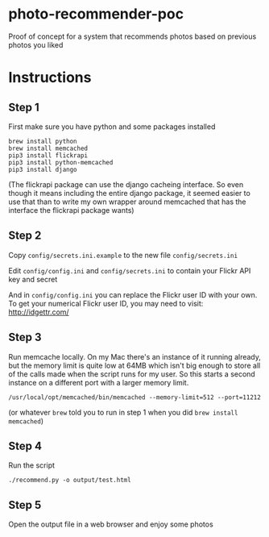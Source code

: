 # photo-recommender-poc

Proof of concept for a system that recommends photos based on previous photos you liked

# Instructions

## Step 1

First make sure you have python and some packages installed

```
brew install python
brew install memcached
pip3 install flickrapi
pip3 install python-memcached
pip3 install django
```

(The flickrapi package can use the django cacheing interface. So even though it means including the 
entire django package, it seemed easier to use that than to write my own wrapper around memcached that has the
interface the flickrapi package wants)

## Step 2

Copy `config/secrets.ini.example` to the new file `config/secrets.ini`

Edit `config/config.ini` and `config/secrets.ini` to contain your Flickr API key and secret

And in `config/config.ini` you can replace the Flickr user ID with your own. To get your numerical Flickr user ID, you may need to visit: http://idgettr.com/

## Step 3

Run memcache locally. On my Mac there's an instance of it running already, but the memory limit is quite low at 64MB
which isn't big enough to store all of the calls made when the script runs for my user. So this starts a second 
instance on a different port with a larger memory limit.

```
/usr/local/opt/memcached/bin/memcached --memory-limit=512 --port=11212
```

(or whatever `brew` told you to run in step 1 when you did `brew install memcached`)

## Step 4

Run the script

```
./recommend.py -o output/test.html
```

## Step 5

Open the output file in a web browser and enjoy some photos